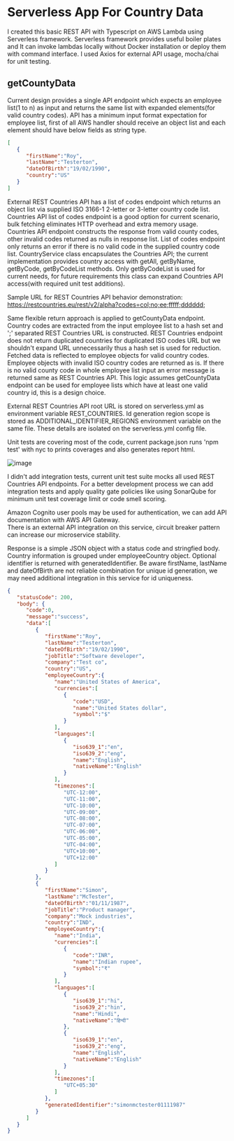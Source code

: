 # Serverless App For Country Data

I created this basic REST API with Typescript on AWS Lambda using Serverless framework. Serverless framework provides useful boiler plates and It can invoke lambdas locally without Docker installation or deploy them with command interface. I used Axios for external API usage, mocha/chai for unit testing.

## getCountyData

Current design provides a single API endpoint which expects an employee list(1 to n) as input and returns the same list with expanded elements(for valid country codes). API has a minimum input format expectation for employee list, first of all AWS handler should receive an object list and each element should have below fields as string type.

```json
[
   {
      "firstName":"Roy",
      "lastName":"Testerton",
      "dateOfBirth":"19/02/1990",
      "country":"US"
   }
]
```
External REST Countries API has a list of codes endpoint which returns an object list via supplied ISO 3166-1 2-letter or 3-letter country code list. Countries API list of codes endpoint is a good option for current scenario, bulk fetching eliminates HTTP overhead and extra memory usage. Countries API endpoint constructs the response from valid county codes, other invalid codes returned as nulls in response list. List of codes endpoint only returns an error if there is no valid code in the supplied country code list. CountryService class encapsulates the Countries API; the current implementation provides country access with getAll, getByName, getByCode, getByCodeList methods. Only getByCodeList is used for current needs, for future requirements this class can expand Countries API access(with required unit test additions).

Sample URL for REST Countries API behavior demonstration:
https://restcountries.eu/rest/v2/alpha?codes=col;no;ee;fffff;dddddd;

Same flexible return approach is applied to getCountyData endpoint. Country codes are extracted from the input employee list to a hash set and ';' separated REST Countries URL is constructed. REST Countries endpoint does not return duplicated countries for duplicated ISO codes URL but we shouldn't expand URL unnecessarily thus a hash set is used for reduction. Fetched data is reflected to employee objects for valid country codes. Employee objects with invalid ISO country codes are returned as is. If there is no valid county code in whole employee list input an error message is returned same as REST Countries API. This logic assumes getCountyData endpoint can be used for employee lists which have at least one valid country id, this is a design choice. 

External REST Countries API root URL is stored on serverless.yml as environment variable REST_COUNTRIES. Id generation region scope is stored as ADDITIONAL_IDENTIFIER_REGIONS environment variable on the same file. These details are isolated on the serverless.yml config file.

Unit tests are covering most of the code, current package.json runs 'npm test' with nyc to prints coverages and also generates report html.

![image](https://user-images.githubusercontent.com/28985966/129439210-e5265839-195b-4749-956f-d8fd70bdc0d2.png)

I didn't add integration tests, current unit test suite mocks all used REST Countries API endpoints. For a better development process we can add integration tests and apply quality gate policies like using SonarQube for minimum unit test coverage limit or code smell scoring.  

Amazon Cognito user pools may be used for authentication, we can add API documentation with AWS API Gateway.   
There is an external API integration on this service, circuit breaker pattern can increase our microservice stability.

Response is a simple JSON object with a status code and stringfied body. Country information is grouped under employeeCountry object. Optional identifier is returned with generatedIdentifier. Be aware firstName, lastName and dateOfBirth are not reliable combination for unique id generation, we may need additional integration in this service for id uniqueness.

```json
{
   "statusCode": 200,
   "body": {
      "code":0,
      "message":"success",
      "data":[
         {
            "firstName":"Roy",
            "lastName":"Testerton",
            "dateOfBirth":"19/02/1990",
            "jobTitle":"Software developer",
            "company":"Test co",
            "country":"US",
            "employeeCountry":{
               "name":"United States of America",
               "currencies":[
                  {
                     "code":"USD",
                     "name":"United States dollar",
                     "symbol":"$"
                  }
               ],
               "languages":[
                  {
                     "iso639_1":"en",
                     "iso639_2":"eng",
                     "name":"English",
                     "nativeName":"English"
                  }
               ],
               "timezones":[
                  "UTC-12:00",
                  "UTC-11:00",
                  "UTC-10:00",
                  "UTC-09:00",
                  "UTC-08:00",
                  "UTC-07:00",
                  "UTC-06:00",
                  "UTC-05:00",
                  "UTC-04:00",
                  "UTC+10:00",
                  "UTC+12:00"
               ]
            }
         },
         {
            "firstName":"Simon",
            "lastName":"McTester",
            "dateOfBirth":"01/11/1987",
            "jobTitle":"Product manager",
            "company":"Mock industries",
            "country":"IND",
            "employeeCountry":{
               "name":"India",
               "currencies":[
                  {
                     "code":"INR",
                     "name":"Indian rupee",
                     "symbol":"₹"
                  }
               ],
               "languages":[
                  {
                     "iso639_1":"hi",
                     "iso639_2":"hin",
                     "name":"Hindi",
                     "nativeName":"हिन्दी"
                  },
                  {
                     "iso639_1":"en",
                     "iso639_2":"eng",
                     "name":"English",
                     "nativeName":"English"
                  }
               ],
               "timezones":[
                  "UTC+05:30"
               ]
            },
            "generatedIdentifier":"simonmctester01111987"
         }
      ]
   }
}
```




